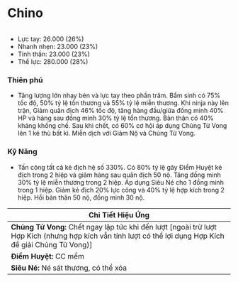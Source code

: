 # Chino

<figure><img src="../../.gitbook/assets/Chino_S.Atk_.gif" alt=""><figcaption></figcaption></figure>

* Lực tay: 26.000 (26%)
* Nhanh nhẹn: 23.000 (23%)
* Tinh thần: 23.000 (23%)
* Thể lực: 280.000 (28%)

### Thiên phú

* Tăng lượng lớn nhạy bén và lực tay theo phần trăm. Bẩm sinh có 75% tốc độ, 50% tỷ lệ tổn thương và 55% tỷ lệ miễn thương. Khi ninja này lên trận, Giảm quân địch 46% tốc độ, tăng hàng đầu/giữa đồng minh 40% HP và hàng sau đồng minh 30% tỷ lệ tổn thương. Bản thân có 40% kháng khống chế. Sau khi chết, có 60% cơ hội áp dụng Chủng Tử Vong lên 1 kẻ thù bất kì. Miễn dịch với Giảm Nộ và Chủng Tử Vong.

### Kỹ Năng

* Tấn công tất cả kẻ địch hệ số 330%. Có 80% tỷ lệ gây Điểm Huyệt kẻ địch trong 2 hiệp và giảm hàng sau quân địch 50 nộ. Tăng đồng minh 30% tỷ lệ miễn thương trong 2 hiệp. Áp dụng Siêu Né cho 1 đồng minh trong 1 hiệp. Giảm kẻ địch 20% lực công và 40% tỷ lệ hợp kích trong 2 hiệp. Hồi bản thân 50 nộ, đồng minh 30 nộ.

| Chi Tiết Hiệu Ứng                                                                                                                                          |
| ---------------------------------------------------------------------------------------------------------------------------------------------------------- |
| **Chủng Tử Vong:** Chết ngay lập tức khi đến lượt \[ngoài trừ lượt Hợp Kích (nhưng hợp kích vẫn tính lượt có thể lợi dụng Hợp Kích để giải Chủng Tử Vong)] |
| **Điểm Huyệt:** CC mềm                                                                                                                                     |
| **Siêu Né:** Né sát thương, có thể xóa                                                                                                                     |
